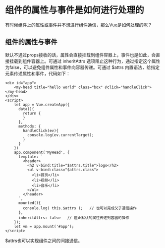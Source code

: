 # 组件的属性与事件是如何进行处理的

有时候组件上的属性或事件并不想进行组件通信，那么Vue是如何处理的呢？

## 组件的属性与事件

默认不通过props接收的话，属性会直接挂载到组件容器上，事件也是如此，会直接挂载到组件容器上。可通过 inheritAttrs 选项阻止这种行为，通过指定这个属性为false，可以避免组件属性和事件向容器传递。可通过 $attrs 内置语法，给指定元素传递属性和事件，代码如下：

```vue
<div id="app">
    <my-head title="hello world" class="box" @click="handleClick"></my-head>
</div>
<script>
    let app = Vue.createApp({
      data(){
        return {
        }
      },
      methods: {
        handleClick(ev){
          console.log(ev.currentTarget);
        }
      }
    })
    app.component('MyHead', {
      template: `
        <header>
          <h2 v-bind:title="$attrs.title">logo</h2>
          <ul v-bind:class="$attrs.class">
            <li>首页</li>
            <li>视频</li>
            <li>音乐</li>
          </ul>
        </header>
      `,
      mounted(){
        console.log( this.$attrs );   // 也可以完成父子通信操作
      },
      inheritAttrs: false   // 阻止默认的属性传递到容器的操作
    });
    let vm = app.mount('#app');
</script>
```

$attrs也可以实现组件之间的间接通信。